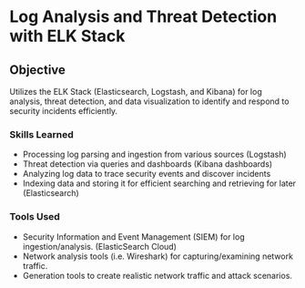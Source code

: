 # Log Analysis and Threat Detection with ELK Stack

## Objective
Utilizes the ELK Stack (Elasticsearch, Logstash, and Kibana) for log analysis, threat detection, and data visualization to identify and respond to security incidents efficiently.

### Skills Learned
- Processing log parsing and ingestion from various sources (Logstash)
- Threat detection via queries and dashboards (Kibana dashboards)
- Analyzing log data to trace security events and discover incidents
- Indexing data and storing it for efficient searching and retrieving for later (Elasticsearch)

### Tools Used
- Security Information and Event Management (SIEM) for log ingestion/analysis. (ElasticSearch Cloud)
- Network analysis tools (i.e. Wireshark) for capturing/examining network traffic.
- Generation tools to create realistic network traffic and attack scenarios.
